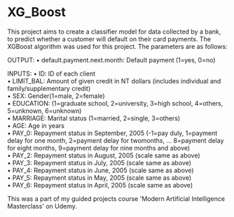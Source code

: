 # XG_Boost
This project aims to create a classifier model for data collected by a bank, to predict whether a customer will default on their card payments. The XGBoost algorithm was used for this project.
The parameters are as follows:

OUTPUT:
• default.payment.next.month: Default payment (1=yes, 0=no)

INPUTS:
• ID: ID of each client  
• LIMIT_BAL: Amount of given credit in NT dollars (includes individual and family/supplementary credit)  
• SEX: Gender(1=male, 2=female)  
• EDUCATION: (1=graduate school, 2=university, 3=high school, 4=others, 5=unknown, 6=unknown)  
• MARRIAGE: Marital status (1=married, 2=single, 3=others)  
• AGE: Age in years  
• PAY_0: Repayment status in September, 2005 (-1=pay duly, 1=payment delay for one month, 2=payment delay for twomonths, ... 8=payment delay for eight months, 9=payment delay for nine months and above)  
• PAY_2: Repayment status in August, 2005 (scale same as above)  
• PAY_3: Repayment status in July, 2005 (scale same as above)  
• PAY_4: Repayment status in June, 2005 (scale same as above)  
• PAY_5: Repayment status in May, 2005 (scale same as above)  
• PAY_6: Repayment status in April, 2005 (scale same as above)  

This was a part of my guided projects course 'Modern Artificial Intelligence Masterclass' on Udemy.
